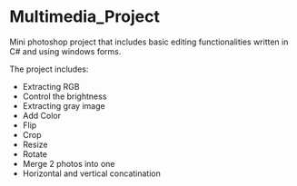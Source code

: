 # Multimedia_Project

Mini photoshop project that includes basic editing functionalities written in C# and using windows forms.

The project includes: 
- Extracting RGB
- Control the brightness 
- Extracting gray image 
- Add Color
- Flip
- Crop
- Resize
- Rotate
- Merge 2 photos into one
- Horizontal and vertical concatination